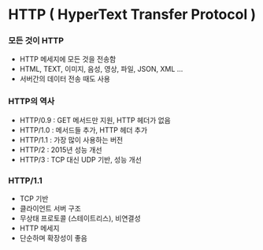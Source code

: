 # HTTP ( HyperText Transfer Protocol )

### 모든 것이 HTTP
- HTTP 메세지에 모든 것을 전송함
- HTML, TEXT, 이미지, 음성, 영상, 파일, JSON, XML ... 
- 서버간의 데이터 전송 때도 사용

### HTTP의 역사
- HTTP/0.9 : GET 메서드만 지원, HTTP 헤더가 없음
- HTTP/1.0 : 메서드들 추가, HTTP 헤더 추가
- HTTP/1.1 : 가장 많이 사용하는 버전
- HTTP/2   : 2015년 성능 개선
- HTTP/3   : TCP 대신 UDP 기반, 성능 개선

### HTTP/1.1
- TCP 기반
- 클라이언트 서버 구조
- 무상태 프로토콜 (스테이트리스), 비연결성
- HTTP 메세지
- 단순하며 확장성이 좋음